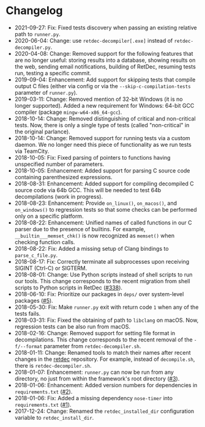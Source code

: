 # Changelog

* 2021-09-27: Fix: Fixed tests discovery when passing an existing relative path to `runner.py`.
* 2020-06-04: Change: use `retdec-decompiler[.exe]` instead of `retdec-decompiler.py`.
* 2020-04-08: Change: Removed support for the following features that are no longer useful: storing results into a database, showing results on the web, sending email notifications, building of RetDec, resuming tests run, testing a specific commit.
* 2019-09-04: Enhancement: Add support for skipping tests that compile output C files (either via config or via the `--skip-c-compilation-tests` parameter of `runner.py`).
* 2019-03-11: Change: Removed mention of 32-bit Windows (it is no longer supported). Added a new requirement for Windows: 64-bit GCC compiler (package `mingw-w64-x86_64-gcc`).
* 2018-10-14: Change: Removed distinguishing of critical and non-critical tests. Now, there is only a single type of tests (called "non-critical" in the original parlance).
* 2018-10-14: Change: Removed support for running tests via a custom daemon. We no longer need this piece of functionality as we run tests via TeamCity.
* 2018-10-05: Fix: Fixed parsing of pointers to functions having unspecified number of parameters.
* 2018-10-05: Enhancement: Added support for parsing C source code containing parenthesized expressions.
* 2018-08-31: Enhancement: Added support for compiling decompiled C source code via 64b GCC. This will be needed to test 64b decompilations (work in progress).
* 2018-08-23: Enhancement: Provide `on_linux()`, `on_macos()`, and `on_windows()` to regression tests so that some checks can be performed only on a specific platform.
* 2018-08-22: Enhancement: Unified names of called functions in our C parser due to the presence of builtins. For example, `__builtin___memset_chk()` is now recognized as `memset()` when checking function calls.
* 2018-08-22: Fix: Added a missing setup of Clang bindings to `parse_c_file.py`.
* 2018-08-17: Fix: Correctly terminate all subprocesses upon receiving SIGINT (Ctrl-C) or SIGTERM.
* 2018-08-01: Change: Use Python scripts instead of shell scripts to run our tools. This change corresponds to the recent migration from shell scripts to Python scripts in RetDec ([#338](https://github.com/avast/retdec/pull/338)).
* 2018-06-10: Fix: Prioritize our packages in `deps/` over system-level packages ([#5](https://github.com/avast/retdec-regression-tests-framework/issues/5)).
* 2018-05-30: Fix: Make `runner.py` exit with return code `1` when any of the tests fails.
* 2018-03-31: Fix: Fixed the obtaining of path to `libclang` on macOS. Now, regression tests can be also run from macOS.
* 2018-02-16: Change: Removed support for setting file format in decompilations. This change corresponds to the recent removal of the `-f/--format` parameter from `retdec-decompiler.sh`.
* 2018-01-11: Change: Renamed tools to match their names after recent changes in the [retdec](https://github.com/avast/retdec) repository. For example, instead of `decompile.sh`, there is `retdec-decompiler.sh`.
* 2018-01-07: Enhancement: `runner.py` can now be run from any directory, no just from within the framework's root directory ([#3](https://github.com/avast/retdec-regression-tests-framework/pull/3)).
* 2018-01-06: Enhancement: Added version numbers for dependencies in `requirements.txt` ([#2](https://github.com/avast/retdec-regression-tests-framework/pull/2)).
* 2018-01-06: Fix: Added a missing dependency `nose-timer` into `requirements.txt` ([#1](https://github.com/avast/retdec-regression-tests-framework/pull/1)).
* 2017-12-24: Change: Renamed the `retdec_installed_dir` configuration variable to `retdec_install_dir`.
